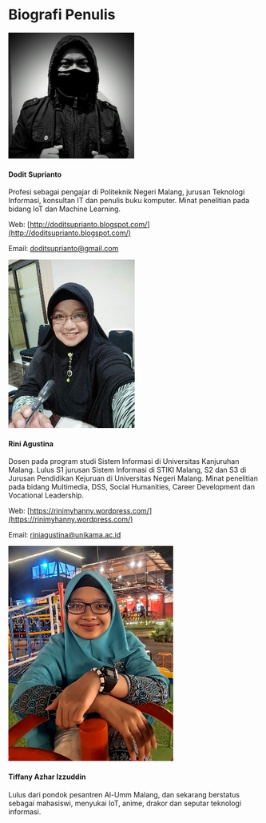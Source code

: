 # Biografi Penulis

![](.gitbook/assets/0.jpeg)

#### **Dodit Suprianto**

Profesi sebagai pengajar di Politeknik Negeri Malang, jurusan Teknologi Informasi, konsultan IT dan penulis buku komputer. Minat penelitian pada bidang IoT dan Machine Learning.

Web: [http://doditsuprianto.blogspot.com/](http://doditsuprianto.blogspot.com/)

Email: doditsuprianto@gmail.com

![](.gitbook/assets/1%20%281%29.jpeg)

#### **Rini Agustina**

Dosen pada program studi Sistem Informasi di Universitas Kanjuruhan Malang. Lulus S1 jurusan Sistem Informasi di STIKI Malang, S2 dan S3 di Jurusan Pendidikan Kejuruan di Universitas Negeri Malang. Minat penelitian pada bidang Multimedia, DSS, Social Humanities, Career Development dan Vocational Leadership.

Web: [https://rinimyhanny.wordpress.com/](https://rinimyhanny.wordpress.com/)

Email: riniagustina@unikama.ac.id

![](.gitbook/assets/2%20%281%29%20%281%29.jpeg)

#### **Tiffany Azhar Izzuddin**

Lulus dari pondok pesantren Al-Umm Malang, dan sekarang berstatus sebagai mahasiswi, menyukai IoT, anime, drakor dan seputar teknologi informasi.

